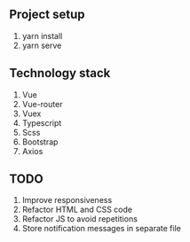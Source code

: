 ## Project setup

1. yarn install
2. yarn serve

## Technology stack

1. Vue
2. Vue-router
3. Vuex
4. Typescript
5. Scss
6. Bootstrap
7. Axios

## TODO

1. Improve responsiveness
2. Refactor HTML and CSS code
3. Refactor JS to avoid repetitions
4. Store notification messages in separate file
